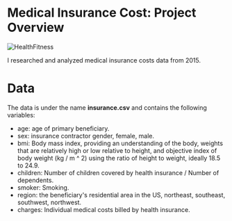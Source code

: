 # Medical Insurance Cost: Project Overview

![HealthFitness](https://user-images.githubusercontent.com/114705723/222254587-7520f2cc-8af7-43fc-84a3-5fb91b92a27e.png)

I researched and analyzed medical insurance costs data from 2015.

# Data
The data is under the name **insurance.csv** and contains the following variables:
* age: age of primary beneficiary.
* sex: insurance contractor gender, female, male.
* bmi: Body mass index, providing an understanding of the body, weights that are relatively high or low relative to height, and objective index of body weight (kg / m ^ 2) using the ratio of height to weight, ideally 18.5 to 24.9.
* children: Number of children covered by health insurance / Number of dependents.
* smoker: Smoking.
* region: the beneficiary's residential area in the US, northeast, southeast, southwest, northwest.
* charges: Individual medical costs billed by health insurance.
